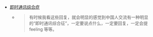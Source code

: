 - [即时通讯综合症](https://twitter.com/tison1096/status/1544287620657688576)
	- > 有时候我看这些回复，就会明显的感觉到中国人交流有一种明显的“即时通讯综合征”，一定要说点什么，一定要回复，一定会提 feeling 等等。